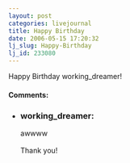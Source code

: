 ```yaml
---
layout: post
categories: livejournal
title: Happy Birthday
date: 2006-05-15 17:20:32
lj_slug: Happy-Birthday
lj_id: 233080
---
```

Happy Birthday working_dreamer!


<div id="comments"><h4>Comments:</h4><div class="lj-comments"><ul>
<li><h3>working_dreamer: </h3>
<a id="comment-664"></a>
<p>awwww<br>
<br>
Thank you!</p>
</li>
</ul></div></div>
